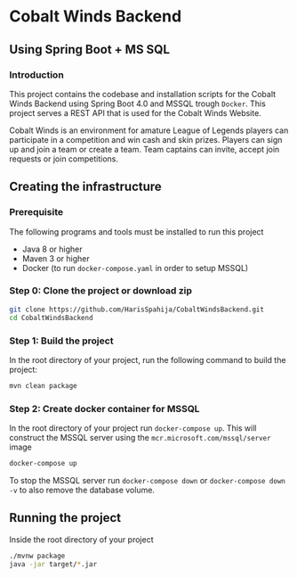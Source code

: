 # Cobalt Winds Backend
## Using Spring Boot + MS SQL

### Introduction

This project contains the codebase and installation scripts for the Cobalt Winds Backend using Spring Boot 4.0 and MSSQL trough `Docker`.
This project serves a REST API that is used for the Cobalt Winds Website.

Cobalt Winds is an environment for amature League of Legends players can participate in a competition and win cash and skin prizes. Players can sign up and join a team or create a team. Team captains can invite, accept join requests or join competitions.

## Creating the infrastructure
### Prerequisite
The following programs and tools must be installed to run this project

* Java 8 or higher
* Maven 3 or higher
* Docker (to run `docker-compose.yaml` in order to setup MSSQL)

### Step 0: Clone the project or download zip
```bash
git clone https://github.com/HarisSpahija/CobaltWindsBackend.git
cd CobaltWindsBackend
```

### Step 1: Build the project
In the root directory of your project, run the following command to build the project:

```bash
mvn clean package
```

### Step 2: Create docker container for MSSQL
In the root directory of your project run `docker-compose up`.
This will construct the MSSQL server using the `mcr.microsoft.com/mssql/server` image
```bash
docker-compose up
```
To stop the MSSQL server run `docker-compose down` or `docker-compose down -v` to also remove the database volume.

## Running the project
Inside the root directory of your project
```bash
./mvnw package
java -jar target/*.jar
```


